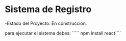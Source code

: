 <h1>Sistema de Registro</h1>

-Estado del Proyecto: En construcción.

para ejecutar el sistema debes:
´´´´´ npm install react´´´´
